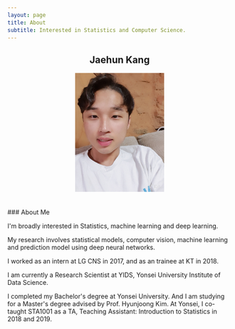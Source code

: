 ```yaml
---
layout: page
title: About
subtitle: Interested in Statistics and Computer Science.
---
```


## <center>Jaehun Kang</center>

<center><img src = '/img/about.jpg' width="200"/></center>    

<br>
<br>
### About Me

I'm broadly interested in Statistics, machine learning and deep learning.

My research involves statistical models, computer vision, machine learning and prediction model using deep neural networks.

I worked as an intern at LG CNS in 2017, and as an trainee at KT in 2018.

I am currently a Research Scientist at YIDS, Yonsei University Institute of Data Science.

I completed my Bachelor's degree at Yonsei University. And I am studying for a Master's degree advised by Prof. Hyunjoong Kim. At Yonsei, I co-taught STA1001 as a TA, Teaching Assistant: Introduction to Statistics in 2018 and 2019.
